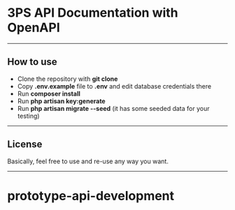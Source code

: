 # 3PS API Documentation with OpenAPI

- - - - -

## How to use

- Clone the repository with __git clone__
- Copy __.env.example__ file to __.env__ and edit database credentials there
- Run __composer install__
- Run __php artisan key:generate__
- Run __php artisan migrate --seed__ (it has some seeded data for your testing)

- - - - -

## License

Basically, feel free to use and re-use any way you want.

- - - - -

# prototype-api-development
